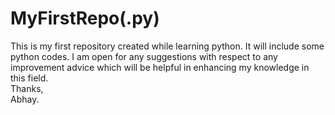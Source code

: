 # MyFirstRepo(.py)
This is my first repository created while learning python. It will include some python codes. I am open for any suggestions with respect to any improvement advice which will be helpful in enhancing my knowledge in this field.
<br>
Thanks,<br>
Abhay.
